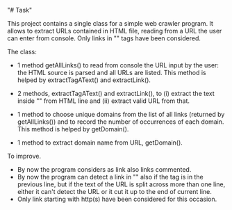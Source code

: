 "# Task" 

This project contains a single class for a simple web crawler program.
It allows to extract URLs contained in HTML file, reading from a URL the user can enter from console. Only links in "<a></a>" tags have been considered.

The class:

  - 1 method getAllLinks() to read from console the URL input by the user: the HTML source is parsed and all URLs are listed. This method is helped by extractTagAText() and extractLink().
  
  - 2 methods, extractTagAText() and extractLink(), to (i) extract the text inside "<a href></a>" from HTML line and (ii) extract valid URL from that. 
  
  - 1 method to choose unique domains from the list of all links (returned by getAllLinks()) and to record the number of occurrences of each domain. This method is helped by getDomain().
  
  - 1 method to extract domain name from URL, getDomain().
  
  To improve.
  - By now the program considers as link also links commented.
  - By now the program can detect a link in "<a></a>" also if the tag is in the previous line, but if the text of the URL is split across more than one line, either it can't detect the URL or it cut it up to the end of current line.
  - Only link starting with http(s) have been considered for this occasion.
